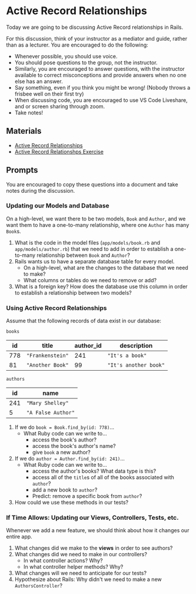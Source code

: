 # Active Record Relationships

Today we are going to be discussing Active Record relationships in Rails.

For this discussion, think of your instructor as a mediator and guide, rather than as a lecturer. You are encouraged to do the following:

* Whenever possible, you should use voice.
* You should pose questions to the group, not the instructor.
* Similarly, you are encouraged to answer questions, with the instructor available to correct misconceptions and provide answers when no one else has an answer.
* Say something, even if you think you might be wrong! (Nobody throws a frisbee well on their first try)
* When discussing code, you are encouraged to use VS Code Liveshare, and or screen sharing through zoom.
* Take notes!

## Materials
* [Active Record Relationships](https://github.com/Ada-Developers-Academy/textbook-curriculum/blob/master/08-rails/active-record-relationships.md)
* [Active Record Relationshps Exercise](https://github.com/Ada-Developers-Academy/textbook-curriculum/blob/master/08-rails/exercises/active-record-relationships-exercise.md)

## Prompts
You are encouraged to copy these questions into a document and take notes during the discussion.

### Updating our Models and Database

On a high-level, we want there to be two models, `Book` and `Author`, and we want them to have a one-to-many relationship, where one `Author` has many `Book`s.

1. What is the code in the model files (`app/models/book.rb` and `app/models/author.rb`) that we need to add in order to establish a one-to-many relationship between `Book` and `Author`?
1. Rails wants us to have a separate database table for every model.
    - On a high-level, what are the changes to the database that we need to make?
    - What columns or tables do we need to remove or add?
1. What is a foreign key? How does the database use this column in order to establish a relationship between two models?

### Using Active Record Relationships

Assume that the following records of data exist in our database:

`books`

| id | title | author_id | description |
|---|---|---|---|
| 778 | `"Frankenstein"` | 241 | `"It's a book"` |
| 81 | `"Another Book"` | 99 | `"It's another book"`|


`authors`

| id | name |
|---|---|
| 241 | `"Mary Shelley"`
| 5 | `"A False Author"`

1. If we do `book = Book.find_by(id: 778)`...
    - What Ruby code can we write to...
      - access the book's author?
      - access the book's author's name?
      - give `book` a new author?
1. If we do `author = Author.find_by(id: 241)`...
    - What Ruby code can we write to...
      - access the author's books? What data type is this?
      - access all of the `title`s of all of the books associated with `author`?
      - add a new book to `author`?
      - Predict: remove a specific book from `author`?
1. How could we use these methods in our tests?

### If Time Allows: Updating our Views, Controllers, Tests, etc.

Whenever we add a new feature, we should think about how it changes our entire app.

1. What changes did we make to the **views** in order to see authors?
1. What changes did we need to make in our controllers?
    - In what controller actions? Why?
    - In what controller helper methods? Why?
1. What changes will we need to anticipate for our tests?
1. Hypothesize about Rails: Why didn't we need to make a new `AuthorsController`?
